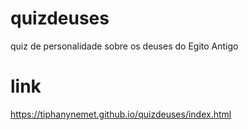 # quizdeuses
quiz de personalidade sobre os deuses do Egito Antigo

# link
https://tiphanynemet.github.io/quizdeuses/index.html
